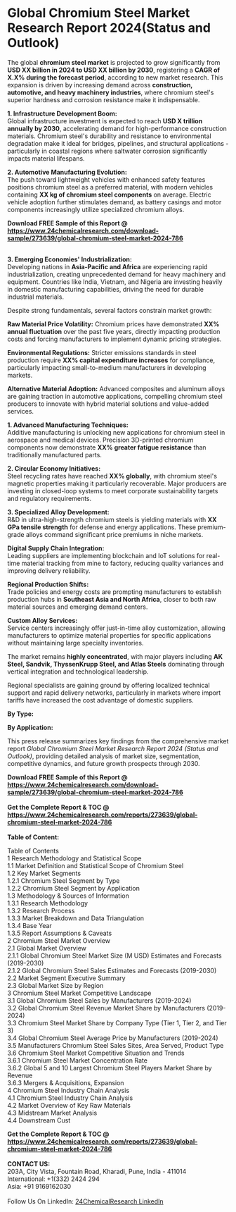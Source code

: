 <h1>Global Chromium Steel Market Research Report 2024(Status and Outlook)</h1><p>The global <strong>chromium steel market</strong> is projected to grow significantly from <strong>USD XX billion in 2024 to USD XX billion by 2030</strong>, registering a <strong>CAGR of X.X% during the forecast period</strong>, according to new market research. This expansion is driven by increasing demand across <strong>construction, automotive, and heavy machinery industries</strong>, where chromium steel's superior hardness and corrosion resistance make it indispensable.</p><p><strong>1. Infrastructure Development Boom:</strong><br>
Global infrastructure investment is expected to reach <strong>USD X trillion annually by 2030</strong>, accelerating demand for high-performance construction materials. Chromium steel's durability and resistance to environmental degradation make it ideal for bridges, pipelines, and structural applications - particularly in coastal regions where saltwater corrosion significantly impacts material lifespans.</p><p><strong>2. Automotive Manufacturing Evolution:</strong><br>
The push toward lightweight vehicles with enhanced safety features positions chromium steel as a preferred material, with modern vehicles containing <strong>XX kg of chromium steel components</strong> on average. Electric vehicle adoption further stimulates demand, as battery casings and motor components increasingly utilize specialized chromium alloys.</p><div><b>Download FREE Sample of this Report @ 
            <a href="https://www.24chemicalresearch.com/download-sample/273639/global-chromium-steel-market-2024-786">
            https://www.24chemicalresearch.com/download-sample/273639/global-chromium-steel-market-2024-786</a></b></div><br><p><strong>3. Emerging Economies' Industrialization:</strong><br>
Developing nations in <strong>Asia-Pacific and Africa</strong> are experiencing rapid industrialization, creating unprecedented demand for heavy machinery and equipment. Countries like India, Vietnam, and Nigeria are investing heavily in domestic manufacturing capabilities, driving the need for durable industrial materials.</p><p>Despite strong fundamentals, several factors constrain market growth:</p><p><strong>Raw Material Price Volatility:</strong> Chromium prices have demonstrated <strong>XX% annual fluctuation</strong> over the past five years, directly impacting production costs and forcing manufacturers to implement dynamic pricing strategies.</p><p><strong>Environmental Regulations:</strong> Stricter emissions standards in steel production require <strong>XX% capital expenditure increases</strong> for compliance, particularly impacting small-to-medium manufacturers in developing markets.</p><p><strong>Alternative Material Adoption:</strong> Advanced composites and aluminum alloys are gaining traction in automotive applications, compelling chromium steel producers to innovate with hybrid material solutions and value-added services.</p><p><strong>1. Advanced Manufacturing Techniques:</strong><br>
Additive manufacturing is unlocking new applications for chromium steel in aerospace and medical devices. Precision 3D-printed chromium components now demonstrate <strong>XX% greater fatigue resistance</strong> than traditionally manufactured parts.</p><p><strong>2. Circular Economy Initiatives:</strong><br>
Steel recycling rates have reached <strong>XX% globally</strong>, with chromium steel's magnetic properties making it particularly recoverable. Major producers are investing in closed-loop systems to meet corporate sustainability targets and regulatory requirements.</p><p><strong>3. Specialized Alloy Development:</strong><br>
R&amp;D in ultra-high-strength chromium steels is yielding materials with <strong>XX GPa tensile strength</strong> for defense and energy applications. These premium-grade alloys command significant price premiums in niche markets.</p><p><strong>Digital Supply Chain Integration:</strong><br>
	Leading suppliers are implementing blockchain and IoT solutions for real-time material tracking from mine to factory, reducing quality variances and improving delivery reliability.</p><p><strong>Regional Production Shifts:</strong><br>
	Trade policies and energy costs are prompting manufacturers to establish production hubs in <strong>Southeast Asia and North Africa</strong>, closer to both raw material sources and emerging demand centers.</p><p><strong>Custom Alloy Services:</strong><br>
	Service centers increasingly offer just-in-time alloy customization, allowing manufacturers to optimize material properties for specific applications without maintaining large specialty inventories.</p><p>The market remains <strong>highly concentrated</strong>, with major players including <strong>AK Steel, Sandvik, ThyssenKrupp Steel, and Atlas Steels</strong> dominating through vertical integration and technological leadership.</p><p>Regional specialists are gaining ground by offering localized technical support and rapid delivery networks, particularly in markets where import tariffs have increased the cost advantage of domestic suppliers.</p><p><strong>By Type:</strong></p><p><strong>By Application:</strong></p><p>This press release summarizes key findings from the comprehensive market report <em>Global Chromium Steel Market Research Report 2024 (Status and Outlook)</em>, providing detailed analysis of market size, segmentation, competitive dynamics, and future growth prospects through 2030.</p><div><b>Download FREE Sample of this Report @ 
            <a href="https://www.24chemicalresearch.com/download-sample/273639/global-chromium-steel-market-2024-786">
            https://www.24chemicalresearch.com/download-sample/273639/global-chromium-steel-market-2024-786</a></b></div><br><div><b>Get the Complete Report & TOC @ 
            <a href="https://www.24chemicalresearch.com/reports/273639/global-chromium-steel-market-2024-786">
            https://www.24chemicalresearch.com/reports/273639/global-chromium-steel-market-2024-786</a></b></div><br>
            <b>Table of Content:</b><p>Table of Contents<br />
1 Research Methodology and Statistical Scope<br />
1.1 Market Definition and Statistical Scope of Chromium Steel<br />
1.2 Key Market Segments<br />
1.2.1 Chromium Steel Segment by Type<br />
1.2.2 Chromium Steel Segment by Application<br />
1.3 Methodology & Sources of Information<br />
1.3.1 Research Methodology<br />
1.3.2 Research Process<br />
1.3.3 Market Breakdown and Data Triangulation<br />
1.3.4 Base Year<br />
1.3.5 Report Assumptions & Caveats<br />
2 Chromium Steel Market Overview<br />
2.1 Global Market Overview<br />
2.1.1 Global Chromium Steel Market Size (M USD) Estimates and Forecasts (2019-2030)<br />
2.1.2 Global Chromium Steel Sales Estimates and Forecasts (2019-2030)<br />
2.2 Market Segment Executive Summary<br />
2.3 Global Market Size by Region<br />
3 Chromium Steel Market Competitive Landscape<br />
3.1 Global Chromium Steel Sales by Manufacturers (2019-2024)<br />
3.2 Global Chromium Steel Revenue Market Share by Manufacturers (2019-2024)<br />
3.3 Chromium Steel Market Share by Company Type (Tier 1, Tier 2, and Tier 3)<br />
3.4 Global Chromium Steel Average Price by Manufacturers (2019-2024)<br />
3.5 Manufacturers Chromium Steel Sales Sites, Area Served, Product Type<br />
3.6 Chromium Steel Market Competitive Situation and Trends<br />
3.6.1 Chromium Steel Market Concentration Rate<br />
3.6.2 Global 5 and 10 Largest Chromium Steel Players Market Share by Revenue<br />
3.6.3 Mergers & Acquisitions, Expansion<br />
4 Chromium Steel Industry Chain Analysis<br />
4.1 Chromium Steel Industry Chain Analysis<br />
4.2 Market Overview of Key Raw Materials<br />
4.3 Midstream Market Analysis<br />
4.4 Downstream Cust</p><div><b>Get the Complete Report & TOC @ 
            <a href="https://www.24chemicalresearch.com/reports/273639/global-chromium-steel-market-2024-786">
            https://www.24chemicalresearch.com/reports/273639/global-chromium-steel-market-2024-786</a></b></div><br><b>CONTACT US:</b><br>
            203A, City Vista, Fountain Road, Kharadi, Pune, India - 411014<br>
            International: +1(332) 2424 294<br>
            Asia: +91 9169162030 <br><br>
            Follow Us On LinkedIn: <a href="https://www.linkedin.com/company/24chemicalresearch/">24ChemicalResearch LinkedIn</a>